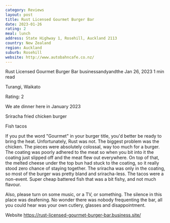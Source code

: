 ```yaml
---
category: Reviews
layout: post
title: Rust Licensed Gourmet Burger Bar
date: 2023-01-26
rating: 2
meal: lunch
address: State Highway 1, Rosehill, Auckland 2113
country: New Zealand
region: Auckland
suburb: Rosehill
website: http://www.autobahncafe.co.nz/
---
```


Rust Licensed Gourmet Burger Bar
businessandyandthe
Jan 26, 2023
1 min read

Turangi, Waikato

Rating: 2

We ate dinner here in January 2023 

Sriracha fried chicken burger

Fish tacos 

If you put the word "Gourmet" in your burger title, you'd better be ready to bring the heat. Unfortunately, Rust was not. The biggest problem was the chicken. The pieces were absolutely colossal, way too much for a burger. The coating was poorly adhered to the meat so when you bit into it the coating just slipped off and the meat flew out everywhere. On top of that, the melted cheese under the top bun had stuck to the coating, so it really stood zero chance of staying together. The sriracha was only in the coating, so most of the burger was pretty bland and sriracha-less. The tacos were a non-event. Super cheap battered fish that was a bit fishy, and not much flavour. 

Also, please turn on some music, or a TV, or something. The silence in this place was deafening. No wonder there was nobody frequenting the bar, all you could hear was your own cutlery, glasses and disappointment. 

Website https://rust-licensed-gourmet-burger-bar.business.site/